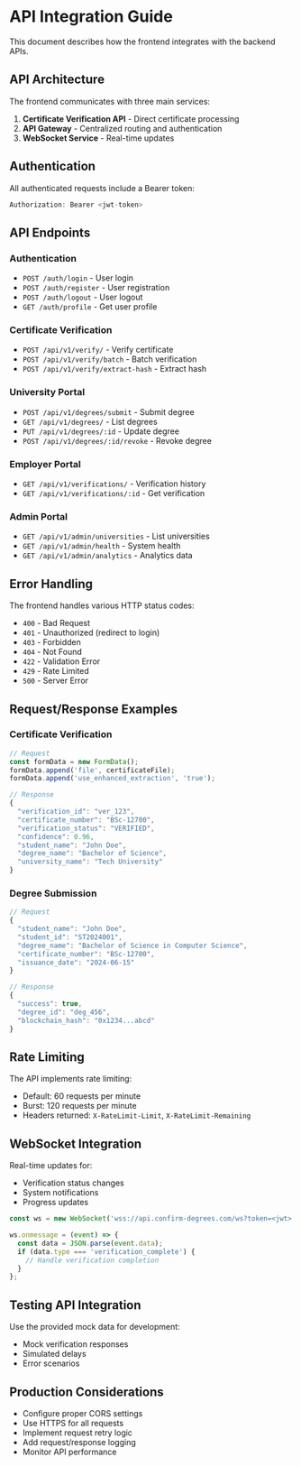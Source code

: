 # API Integration Guide

This document describes how the frontend integrates with the backend APIs.

## API Architecture

The frontend communicates with three main services:
1. **Certificate Verification API** - Direct certificate processing
2. **API Gateway** - Centralized routing and authentication
3. **WebSocket Service** - Real-time updates

## Authentication

All authenticated requests include a Bearer token:
```javascript
Authorization: Bearer <jwt-token>
```

## API Endpoints

### Authentication
- `POST /auth/login` - User login
- `POST /auth/register` - User registration
- `POST /auth/logout` - User logout
- `GET /auth/profile` - Get user profile

### Certificate Verification
- `POST /api/v1/verify/` - Verify certificate
- `POST /api/v1/verify/batch` - Batch verification
- `POST /api/v1/verify/extract-hash` - Extract hash

### University Portal
- `POST /api/v1/degrees/submit` - Submit degree
- `GET /api/v1/degrees/` - List degrees
- `PUT /api/v1/degrees/:id` - Update degree
- `POST /api/v1/degrees/:id/revoke` - Revoke degree

### Employer Portal
- `GET /api/v1/verifications/` - Verification history
- `GET /api/v1/verifications/:id` - Get verification

### Admin Portal
- `GET /api/v1/admin/universities` - List universities
- `GET /api/v1/admin/health` - System health
- `GET /api/v1/admin/analytics` - Analytics data

## Error Handling

The frontend handles various HTTP status codes:
- `400` - Bad Request
- `401` - Unauthorized (redirect to login)
- `403` - Forbidden
- `404` - Not Found
- `422` - Validation Error
- `429` - Rate Limited
- `500` - Server Error

## Request/Response Examples

### Certificate Verification
```javascript
// Request
const formData = new FormData();
formData.append('file', certificateFile);
formData.append('use_enhanced_extraction', 'true');

// Response
{
  "verification_id": "ver_123",
  "certificate_number": "BSc-12700",
  "verification_status": "VERIFIED",
  "confidence": 0.96,
  "student_name": "John Doe",
  "degree_name": "Bachelor of Science",
  "university_name": "Tech University"
}
```

### Degree Submission
```javascript
// Request
{
  "student_name": "John Doe",
  "student_id": "ST2024001",
  "degree_name": "Bachelor of Science in Computer Science",
  "certificate_number": "BSc-12700",
  "issuance_date": "2024-06-15"
}

// Response
{
  "success": true,
  "degree_id": "deg_456",
  "blockchain_hash": "0x1234...abcd"
}
```

## Rate Limiting

The API implements rate limiting:
- Default: 60 requests per minute
- Burst: 120 requests per minute
- Headers returned: `X-RateLimit-Limit`, `X-RateLimit-Remaining`

## WebSocket Integration

Real-time updates for:
- Verification status changes
- System notifications
- Progress updates

```javascript
const ws = new WebSocket('wss://api.confirm-degrees.com/ws?token=<jwt>');

ws.onmessage = (event) => {
  const data = JSON.parse(event.data);
  if (data.type === 'verification_complete') {
    // Handle verification completion
  }
};
```

## Testing API Integration

Use the provided mock data for development:
- Mock verification responses
- Simulated delays
- Error scenarios

## Production Considerations

- Configure proper CORS settings
- Use HTTPS for all requests
- Implement request retry logic
- Add request/response logging
- Monitor API performance

